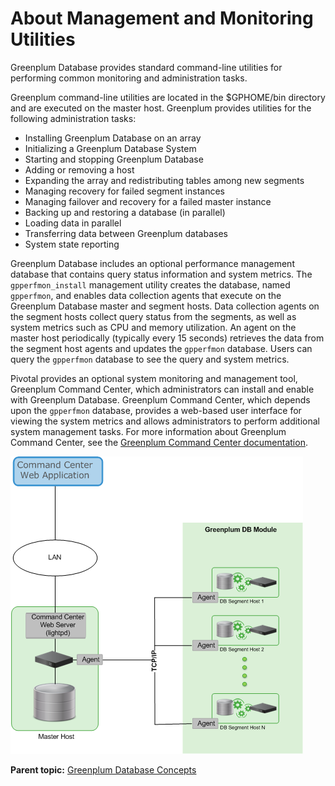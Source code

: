 # About Management and Monitoring Utilities 

Greenplum Database provides standard command-line utilities for performing common monitoring and administration tasks.

Greenplum command-line utilities are located in the $GPHOME/bin directory and are executed on the master host. Greenplum provides utilities for the following administration tasks:

-   Installing Greenplum Database on an array
-   Initializing a Greenplum Database System
-   Starting and stopping Greenplum Database
-   Adding or removing a host
-   Expanding the array and redistributing tables among new segments
-   Managing recovery for failed segment instances
-   Managing failover and recovery for a failed master instance
-   Backing up and restoring a database \(in parallel\)
-   Loading data in parallel
-   Transferring data between Greenplum databases
-   System state reporting

Greenplum Database includes an optional performance management database that contains query status information and system metrics. The `gpperfmon_install` management utility creates the database, named `gpperfmon`, and enables data collection agents that execute on the Greenplum Database master and segment hosts. Data collection agents on the segment hosts collect query status from the segments, as well as system metrics such as CPU and memory utilization. An agent on the master host periodically \(typically every 15 seconds\) retrieves the data from the segment host agents and updates the `gpperfmon` database. Users can query the `gpperfmon` database to see the query and system metrics.

Pivotal provides an optional system monitoring and management tool, Greenplum Command Center, which administrators can install and enable with Greenplum Database. Greenplum Command Center, which depends upon the `gpperfmon` database, provides a web-based user interface for viewing the system metrics and allows administrators to perform additional system management tasks. For more information about Greenplum Command Center, see the [Greenplum Command Center documentation](https://gpcc.docs.pivotal.io).

![](../graphics/cc_arch_gpdb.png "Greenplum Command Center Architecture")

**Parent topic:** [Greenplum Database Concepts](../intro/partI.html)

